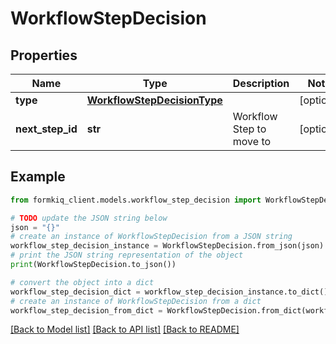 # WorkflowStepDecision


## Properties

Name | Type | Description | Notes
------------ | ------------- | ------------- | -------------
**type** | [**WorkflowStepDecisionType**](WorkflowStepDecisionType.md) |  | [optional] 
**next_step_id** | **str** | Workflow Step to move to | [optional] 

## Example

```python
from formkiq_client.models.workflow_step_decision import WorkflowStepDecision

# TODO update the JSON string below
json = "{}"
# create an instance of WorkflowStepDecision from a JSON string
workflow_step_decision_instance = WorkflowStepDecision.from_json(json)
# print the JSON string representation of the object
print(WorkflowStepDecision.to_json())

# convert the object into a dict
workflow_step_decision_dict = workflow_step_decision_instance.to_dict()
# create an instance of WorkflowStepDecision from a dict
workflow_step_decision_from_dict = WorkflowStepDecision.from_dict(workflow_step_decision_dict)
```
[[Back to Model list]](../README.md#documentation-for-models) [[Back to API list]](../README.md#documentation-for-api-endpoints) [[Back to README]](../README.md)


